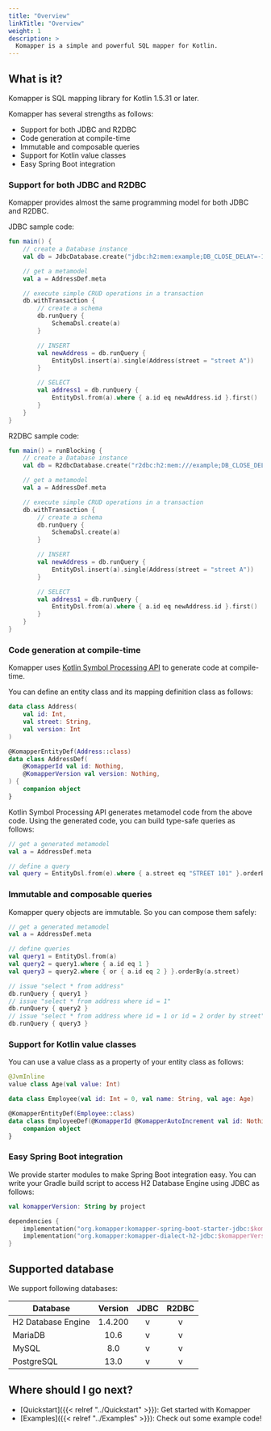 ```yaml
---
title: "Overview"
linkTitle: "Overview"
weight: 1
description: >
  Komapper is a simple and powerful SQL mapper for Kotlin.
---
```


## What is it?

Komapper is SQL mapping library for Kotlin 1.5.31 or later.

Komapper has several strengths as follows:

- Support for both JDBC and R2DBC
- Code generation at compile-time
- Immutable and composable queries
- Support for Kotlin value classes
- Easy Spring Boot integration

### Support for both JDBC and R2DBC

Komapper provides almost the same programming model for both JDBC and R2DBC.

JDBC sample code:

```kotlin
fun main() {
    // create a Database instance
    val db = JdbcDatabase.create("jdbc:h2:mem:example;DB_CLOSE_DELAY=-1")

    // get a metamodel
    val a = AddressDef.meta

    // execute simple CRUD operations in a transaction
    db.withTransaction {
        // create a schema
        db.runQuery {
            SchemaDsl.create(a)
        }

        // INSERT
        val newAddress = db.runQuery {
            EntityDsl.insert(a).single(Address(street = "street A"))
        }

        // SELECT
        val address1 = db.runQuery {
            EntityDsl.from(a).where { a.id eq newAddress.id }.first()
        }
    }
}
```

R2DBC sample code:

```kotlin
fun main() = runBlocking {
    // create a Database instance
    val db = R2dbcDatabase.create("r2dbc:h2:mem:///example;DB_CLOSE_DELAY=-1")

    // get a metamodel
    val a = AddressDef.meta

    // execute simple CRUD operations in a transaction
    db.withTransaction {
        // create a schema
        db.runQuery {
            SchemaDsl.create(a)
        }

        // INSERT
        val newAddress = db.runQuery {
            EntityDsl.insert(a).single(Address(street = "street A"))
        }

        // SELECT
        val address1 = db.runQuery {
            EntityDsl.from(a).where { a.id eq newAddress.id }.first()
        }
    }
}
```

### Code generation at compile-time

Komapper uses [Kotlin Symbol Processing API](https://github.com/google/ksp) to generate code at compile-time.

You can define an entity class and its mapping definition class as follows:

```kotlin
data class Address(
    val id: Int,
    val street: String,
    val version: Int
)

@KomapperEntityDef(Address::class)
data class AddressDef(
    @KomapperId val id: Nothing,
    @KomapperVersion val version: Nothing,
) {
    companion object
}
```

Kotlin Symbol Processing API generates metamodel code from the above code.
Using the generated code, you can build type-safe queries as follows:

```kotlin
// get a generated metamodel
val a = AddressDef.meta

// define a query
val query = EntityDsl.from(e).where { a.street eq "STREET 101" }.orderBy(a.id)
```

### Immutable and composable queries

Komapper query objects are immutable.
So you can compose them safely:

```kotlin
// get a generated metamodel
val a = AddressDef.meta

// define queries
val query1 = EntityDsl.from(a)
val query2 = query1.where { a.id eq 1 }
val query3 = query2.where { or { a.id eq 2 } }.orderBy(a.street)

// issue "select * from address"
db.runQuery { query1 }
// issue "select * from address where id = 1"
db.runQuery { query2 }
// issue "select * from address where id = 1 or id = 2 order by street"
db.runQuery { query3 }
```

### Support for Kotlin value classes

You can use a value class as a property of your entity class as follows:

```kotlin
@JvmInline
value class Age(val value: Int)

data class Employee(val id: Int = 0, val name: String, val age: Age)

@KomapperEntityDef(Employee::class)
data class EmployeeDef(@KomapperId @KomapperAutoIncrement val id: Nothing) {
    companion object
}
```

### Easy Spring Boot integration

We provide starter modules to make Spring Boot integration easy.
You can write your Gradle build script to access H2 Database Engine using JDBC as follows:

```kotlin
val komapperVersion: String by project

dependencies {
    implementation("org.komapper:komapper-spring-boot-starter-jdbc:$komapperVersion")
    implementation("org.komapper:komapper-dialect-h2-jdbc:$komapperVersion")
}
```

## Supported database

We support following databases:

| Database         | Version | JDBC | R2DBC |
|--------------------|:--------:|:----:|:-----:|
| H2 Database Engine |  1.4.200 |  v   |   v   |
| MariaDB            |     10.6 |  v   |   v   |
| MySQL              |      8.0 |  v   |   v   |
| PostgreSQL         |     13.0 |  v   |   v   |

## Where should I go next?

* [Quickstart]({{< relref "../Quickstart" >}}): Get started with Komapper
* [Examples]({{< relref "../Examples" >}}): Check out some example code!

